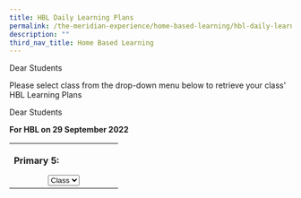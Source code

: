 ```yaml
---
title: HBL Daily Learning Plans
permalink: /the-meridian-experience/home-based-learning/hbl-daily-learning-plans/
description: ""
third_nav_title: Home Based Learning
---
```

Dear Students  
  
Please select class from the drop-down menu below to retrieve your class' HBL Learning Plans

Dear Students  
  
	     
<b>For&nbsp;HBL on 29 September 2022</b>
 
<table>
<tbody><tr>
<th style="width: 178px;">
  <p style="text-align: left;">Primary 5:</p>
  <select id="select">
 
  <option value="">Class</option>
  <option value="/qql/slot/u143/Home Based Learning/2022/Sept/P5 CA HBL_29 Sep 2022.pdf">5CA</option>
  <option value="/qql/slot/u143/Home Based Learning/2022/Sept/P5 RB HBL_29 Sep 2022.pdf">5RB</option>
  <option value="/qql/slot/u143/Home Based Learning/2022/Sept/P5 RS HBL_29 Sep 2022.pdf">5RS</option>
  <option value="/qql/slot/u143/Home Based Learning/2022/Sept/P5 RT HBL_29 Sep 2022.pdf">5RT</option>
  
  </select>
</th>
</tr>
</tbody></table>